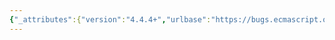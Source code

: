 ```yaml
---
{"_attributes":{"version":"4.4.4+","urlbase":"https://bugs.ecmascript.org/","maintainer":"dherman@mozilla.com"},"bug":{"bug_id":4330,"creation_ts":"2015-04-21 07:48:00 -0700","short_desc":"22.1.3.24.1 SortCompare doesn't define the sort order of string values","delta_ts":"2016-02-04 16:23:42 -0800","product":"Draft for 7th Edition","component":"New feature suggestons","version":"unspecified","rep_platform":"All","op_sys":"All","bug_status":"RESOLVED","resolution":"FIXED","priority":"Normal","bug_severity":"normal","everconfirmed":true,"reporter":{"uid":"allen","name":"Allen Wirfs-Brock"},"assigned_to":{"uid":"allen","name":"Allen Wirfs-Brock"},"cc":["brterlso","tobie.langel"],"long_desc":[{"commentid":14313,"comment_count":0,"who":{"uid":"allen","name":"Allen Wirfs-Brock"},"bug_when":"2015-04-21 07:48:11 -0700","thetext":"It says:\n9.\tIf xString < yString, return -1.\n10.\tIf xString > yString, return 1.\n\nbut what does < mean in this context\n\nIt should use the default relational comparison algorithm \n\nApparently not all browser implementations use that comparison semantics\n\n(thanks to Tobie Langel for reporting via twitter)"},{"commentid":14314,"comment_count":1,"who":{"uid":"tobie.langel","name":"Tobie Langel"},"bug_when":"2015-04-22 00:21:34 -0700","thetext":"For the record, the discrepancy appeared between:\n\n* node.js version 0.12.0 (running V8 3.28.73) on Ubuntu 14.04.2 LTS\n\nand:\n\n* io.js version 1.2.0 (running V8 4.1.0.14) on Mac OS 10.9.5"},{"commentid":14915,"comment_count":2,"who":{"uid":"brterlso","name":"Brian Terlson"},"bug_when":"2016-02-04 16:23:42 -0800","thetext":"Fixed in ES2016 Draft (31593103e)"}]}}
---
```

